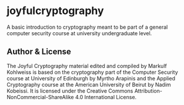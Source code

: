# joyfulcryptography
A basic introduction to cryptography meant to be part of a general computer security course at university undergraduate level. 

## Author & License

The Joyful Cryptography material edited and compiled by Markulf Kohlweiss is based on the cryptography part of the Computer Security course at University of Edinburgh by Myrtho Arapinis and the Applied Cryptography course at the American University of Beirut by Nadim Kobeissi. It is licensed under the Creative Commons Attribution-NonCommercial-ShareAlike 4.0 International License.
